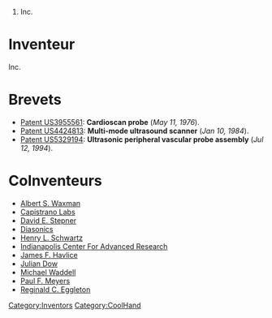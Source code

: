 1.  Inc.

Inventeur
=========

Inc.

Brevets
=======

-   [Patent US3955561](Patent_US3955561 "wikilink"): **Cardioscan
    probe** (*May 11, 1976*).
-   [Patent US4424813](Patent_US4424813 "wikilink"): **Multi-mode
    ultrasound scanner** (*Jan 10, 1984*).
-   [Patent US5329194](Patent_US5329194 "wikilink"): **Ultrasonic
    peripheral vascular probe assembly** (*Jul 12, 1994*).

CoInventeurs
============

-   [Albert S. Waxman](Albert_S._Waxman "wikilink")
-   [Capistrano Labs](Capistrano_Labs "wikilink")
-   [David E. Stepner](David_E._Stepner "wikilink")
-   [Diasonics](Diasonics "wikilink")
-   [Henry L. Schwartz](Henry_L._Schwartz "wikilink")
-   [Indianapolis Center For Advanced
    Research](Indianapolis_Center_For_Advanced_Research "wikilink")
-   [James F. Havlice](James_F._Havlice "wikilink")
-   [Julian Dow](Julian_Dow "wikilink")
-   [Michael Waddell](Michael_Waddell "wikilink")
-   [Paul F. Meyers](Paul_F._Meyers "wikilink")
-   [Reginald C. Eggleton](Reginald_C._Eggleton "wikilink")

<Category:Inventors> <Category:CoolHand>
